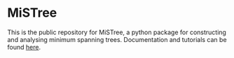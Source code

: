 # MiSTree

This is the public repository for MiSTree, a python package for constructing and
analysing minimum spanning trees. Documentation and tutorials can be found
[here](https://knaidoo29.github.io/MiSTree/).
